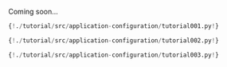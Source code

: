 Coming soon...

```Python
{!./tutorial/src/application-configuration/tutorial001.py!}
```

```Python
{!./tutorial/src/application-configuration/tutorial002.py!}
```

```Python
{!./tutorial/src/application-configuration/tutorial003.py!}
```
